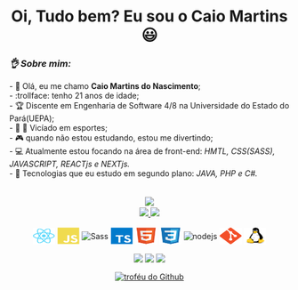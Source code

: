 <div>
  <h1 align="center">Oi, Tudo bem? Eu sou o Caio Martins 😃️</h1>
  

  
 ### <i> 👌 Sobre mim:</i>
<div align=""> 
   - 🐺 Olá, eu me chamo <b> Caio Martins do Nascimento</b>;<br>
   - :trollface: tenho 21 anos de idade; <br>
   - 🏆 Discente em Engenharia de Software 4/8 na Universidade do Estado do Pará(UEPA); <br>
   - 🏀 💪 Vicíado em esportes; <br>
   - 🎮 quando não estou estudando, estou me divertindo; <br>
   - 💻 Atualmente estou focando na área de front-end: <i> HMTL, CSS(SASS), JAVASCRIPT, REACTjs e NEXTjs.</i><br>
   - 🥈 Tecnologias que eu estudo em segundo plano: <i>JAVA, PHP e C#.</i>
</div>
<br>
<br>
 <div align="center">
      <img height="160em" src="http://github-readme-streak-stats.herokuapp.com?user=CaioMartinss&theme=dracula&hide_border=false&locale=pt-br(https://git.io/streak-stats)"></img>
  </div>
  
<div align="center">
  <a href="https://github.com/CaioMartinss">
    <img height="150em" src="https://github-readme-stats.vercel.app/api?username=CaioMartinss&count_private=true&include_all_commits=true&show_icons=true&theme=dracula&hide_border=false&show_owner=true"/>
    <img height="150em" src="https://github-readme-stats.vercel.app/api/top-langs/?username=CaioMartinss&theme=dracula&hide_border=false&&layout=compact"/>
  </a>
</div>

<div align="center" valign="top"><br>
  <img align="center" alt="React" height="30" width="40" src="https://raw.githubusercontent.com/devicons/devicon/master/icons/react/react-original.svg">
<!--   <img align="center" alt="Redux" height="30" width="40" src="https://raw.githubusercontent.com/devicons/devicon/master/icons/redux/redux-original.svg"> -->
  <img align="center" alt="Js" height="30" width="40" src="https://raw.githubusercontent.com/devicons/devicon/master/icons/javascript/javascript-plain.svg">
  <img align="center" alt="Sass" height="30" width="40" src="https://cdn.jsdelivr.net/gh/devicons/devicon/icons/sass/sass-original.svg">
  <img align="center" alt="Js" height="30" width="40" src="https://raw.githubusercontent.com/devicons/devicon/master/icons/typescript/typescript-plain.svg">
  <img align="center" alt="HTML" height="30" width="40" src="https://raw.githubusercontent.com/devicons/devicon/master/icons/html5/html5-original.svg">
  <img align="center" alt="CSS" height="30" width="40" src="https://raw.githubusercontent.com/devicons/devicon/master/icons/css3/css3-original.svg">
  <img align="center" alt="nodejs" height="30" width="40" src="https://cdn.worldvectorlogo.com/logos/nodejs-icon.svg">
<!--   <img align="center" alt="Wa-Jest" height="30" width="40" src="https://cdn.jsdelivr.net/gh/devicons/devicon/icons/jest/jest-plain.svg"> -->
  <img align="center" alt="git" height="30" width="40" src="https://raw.githubusercontent.com/devicons/devicon/master/icons/git/git-original.svg">
<!--   <img align="center" alt="github" height="35" width="35" src="/assets/GitHub.png"> -->
<!--   <img align="center" alt="github" height="30" width="40" src="https://raw.githubusercontent.com/devicons/devicon/master/icons/github/github-original.svg"> -->
  <img align="center" alt="linux" height="30" width="40" src="https://raw.githubusercontent.com/devicons/devicon/master/icons/linux/linux-original.svg">
</div><br>

<div align="center">
  <a href="https://www.instagram.com/caiomartinxs__/" target="_blank"><img src="https://img.shields.io/badge/-Instagram-%23E4405F?style=for-the-badge&logo=instagram&logoColor=white" target="_blank"></a>
  <a href="https://www.linkedin.com/in/caio-martinss/" target="_blank"><img src="https://img.shields.io/badge/-LinkedIn-%230077B5?style=for-the-badge&logo=linkedin&logoColor=white" target="_blank"></a> 
  <a href="mailto:martinscaio29@gmail.com"><img src="https://img.shields.io/badge/-Gmail-%23333?style=for-the-badge&logo=gmail&logoColor=white" target="_blank"></a>
</div>
         
<p align="center">
  <a href="https://github.com/ryo-ma/github-profile-trophy">
    <img src="https://github-profile-trophy.vercel.app/?username=CaioMartinss&row=1" alt="troféu do Github">
  </a>
</p>
         

